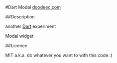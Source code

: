 #Dart Modal
[doodeec.com](http://doodeec.com)

##Description

another [Dart](http://dartlang.org) experiment

Modal widget


##Licence

MIT a.k.a. do whatever you want to with this code :)